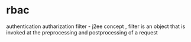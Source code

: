 # rbac



authentication
autharization 
filter - j2ee concept , filter is an object that is invoked at the preprocessing and postprocessing of a request
